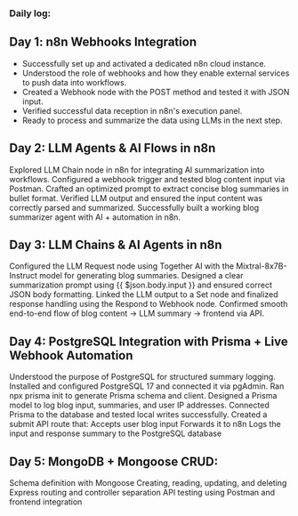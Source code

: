 ### Daily log:

##  Day 1: n8n Webhooks Integration
- Successfully set up and activated a dedicated n8n cloud instance.
- Understood the role of webhooks and how they enable external services to push data into workflows.
- Created a Webhook node with the POST method and tested it with JSON input.
- Verified successful data reception in n8n's execution panel.
- Ready to process and summarize the data using LLMs in the next step.

##  Day 2: LLM Agents & AI Flows in n8n
Explored LLM Chain node in n8n for integrating AI summarization into workflows.
Configured a webhook trigger and tested blog content input via Postman.
Crafted an optimized prompt to extract concise blog summaries in bullet format.
Verified LLM output and ensured the input content was correctly parsed and summarized.
Successfully built a working blog summarizer agent with AI + automation in n8n.

## Day 3: LLM Chains & AI Agents in n8n
Configured the LLM Request node using Together AI with the Mixtral-8x7B-Instruct model for generating blog summaries.
Designed a clear summarization prompt using {{ $json.body.input }} and ensured correct JSON body formatting.
Linked the LLM output to a Set node and finalized response handling using the Respond to Webhook node.
Confirmed smooth end-to-end flow of blog content → LLM summary → frontend via API.

## Day 4: PostgreSQL Integration with Prisma + Live Webhook Automation
Understood the purpose of PostgreSQL for structured summary logging.
Installed and configured PostgreSQL 17 and connected it via pgAdmin.
Ran npx prisma init to generate Prisma schema and client.
Designed a Prisma model to log blog input, summaries, and user IP addresses.
Connected Prisma to the database and tested local writes successfully.
Created a submit API route that:
Accepts user blog input
Forwards it to n8n
Logs the input and response summary to the PostgreSQL database

## Day 5: MongoDB + Mongoose CRUD:
Schema definition with Mongoose
Creating, reading, updating, and deleting 
Express routing and controller separation
API testing using Postman and frontend integration

